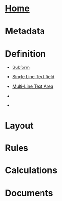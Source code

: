 # [Home](/)

# Metadata

# Definition

- [Subform](/definition/subform.md)

- [Single Line Text field](/definition/single-text-field.md)

- [Multi-Line Text Area](/definition/multi-line-text-area.md)

- []()

- []()

# Layout

# Rules

# Calculations

# Documents

